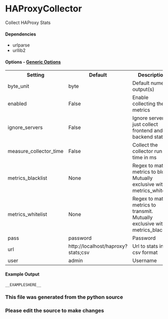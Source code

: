 HAProxyCollector
=====

Collect HAProxy Stats

#### Dependencies

 * urlparse
 * urllib2


#### Options - [Generic Options](Configuration)

<table><tr><th>Setting</th><th>Default</th><th>Description</th><th>Type</th></tr>
<tr><td>byte_unit</td><td>byte</td><td>Default numeric output(s)</td><td>str</td></tr>
<tr><td>enabled</td><td>False</td><td>Enable collecting these metrics</td><td>bool</td></tr>
<tr><td>ignore_servers</td><td>False</td><td>Ignore servers, just collect frontend and backend stats</td><td>bool</td></tr>
<tr><td>measure_collector_time</td><td>False</td><td>Collect the collector run time in ms</td><td>bool</td></tr>
<tr><td>metrics_blacklist</td><td>None</td><td>Regex to match metrics to block. Mutually exclusive with metrics_whitelist</td><td>NoneType</td></tr>
<tr><td>metrics_whitelist</td><td>None</td><td>Regex to match metrics to transmit. Mutually exclusive with metrics_blacklist</td><td>NoneType</td></tr>
<tr><td>pass</td><td>password</td><td>Password</td><td>str</td></tr>
<tr><td>url</td><td>http://localhost/haproxy?stats;csv</td><td>Url to stats in csv format</td><td>str</td></tr>
<tr><td>user</td><td>admin</td><td>Username</td><td>str</td></tr>
</table>

#### Example Output

```
__EXAMPLESHERE__
```

### This file was generated from the python source
### Please edit the source to make changes

